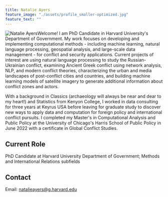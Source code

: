 ```yaml
---
title: Natalie Ayers
feature_image: "./assets/profile_smaller-optimized.jpg"
feature_text: ""
---
```


<img style="float: left" src="./assets/Natalie-Headshot-Round.jpg" alt="Natalie Ayers" />

Welcome! I am PhD Candidate in Harvard University's Department of Government. My work focuses on developing and implementing computational methods - including machine learning, natural language processing, geospatial analysis, and large-scale data management - for conflict and security applications. Current projects of interest are using natural language processing to study the Russian-Ukrainian conflict, examining Ancient Greek conflict using network analysis, NLP, and modern conflict theories, characterizing the urban and media landscapes of post-conflict cities and countries, and building machine learning models of satellite imagery to generate additional information about conflict zones and actors. 
  
With a background in Classics (archaeology will always be near and dear to my heart!) and Statistics from Kenyon College, I worked in data consulting for three years at Keyrus USA before leaving for graduate study to discover new ways to apply data and computation for foreign policy and international conflict pursuits. I completed my Master's in Computational Analysis and Public Policy at the University of Chicago's Harris School of Public Policy in June 2022 with a certificate in Global Conflict Studies. 
  
## Current Role

PhD Candidate at Harvard University Department of Government; Methods and International Relations subfields 

## Contact

Email: natalieayers@g.harvard.edu
